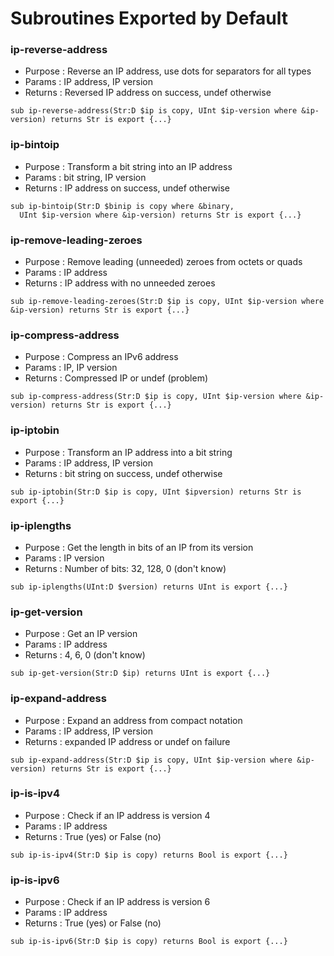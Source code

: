 # Subroutines Exported by Default

### ip-reverse-address
- Purpose : Reverse an IP address, use dots for separators for all types
- Params  : IP address, IP version
- Returns : Reversed IP address on success, undef otherwise
```Perl6
sub ip-reverse-address(Str:D $ip is copy, UInt $ip-version where &ip-version) returns Str is export {...}
```

### ip-bintoip
- Purpose : Transform a bit string into an IP address
- Params  : bit string, IP version
- Returns : IP address on success, undef otherwise
```Perl6
sub ip-bintoip(Str:D $binip is copy where &binary,
  UInt $ip-version where &ip-version) returns Str is export {...}
```

### ip-remove-leading-zeroes
- Purpose : Remove leading (unneeded) zeroes from octets or quads
- Params  : IP address
- Returns : IP address with no unneeded zeroes
```Perl6
sub ip-remove-leading-zeroes(Str:D $ip is copy, UInt $ip-version where &ip-version) returns Str is export {...}
```

### ip-compress-address
- Purpose : Compress an IPv6 address
- Params  : IP, IP version
- Returns : Compressed IP or undef (problem)
```Perl6
sub ip-compress-address(Str:D $ip is copy, UInt $ip-version where &ip-version) returns Str is export {...}
```

### ip-iptobin
- Purpose : Transform an IP address into a bit string
- Params  : IP address, IP version
- Returns : bit string on success, undef otherwise
```Perl6
sub ip-iptobin(Str:D $ip is copy, UInt $ipversion) returns Str is export {...}
```

### ip-iplengths
- Purpose : Get the length in bits of an IP from its version
- Params  : IP version
- Returns : Number of bits: 32, 128, 0 (don't know)
```Perl6
sub ip-iplengths(UInt:D $version) returns UInt is export {...}
```

### ip-get-version
- Purpose : Get an IP version
- Params  : IP address
- Returns : 4, 6, 0 (don't know)
```Perl6
sub ip-get-version(Str:D $ip) returns UInt is export {...}
```

### ip-expand-address
- Purpose : Expand an address from compact notation
- Params  : IP address, IP version
- Returns : expanded IP address or undef on failure
```Perl6
sub ip-expand-address(Str:D $ip is copy, UInt $ip-version where &ip-version) returns Str is export {...}
```

### ip-is-ipv4
- Purpose : Check if an IP address is version 4
- Params  : IP address
- Returns : True (yes) or False (no)
```Perl6
sub ip-is-ipv4(Str:D $ip is copy) returns Bool is export {...}
```

### ip-is-ipv6
- Purpose : Check if an IP address is version 6
- Params  : IP address
- Returns : True (yes) or False (no)
```Perl6
sub ip-is-ipv6(Str:D $ip is copy) returns Bool is export {...}
```
